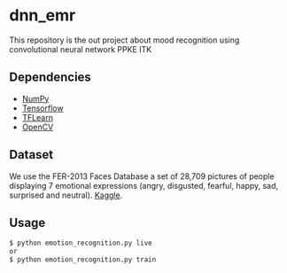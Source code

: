 # dnn_emr
This repository is the out project about mood recognition using convolutional neural network 
PPKE ITK

## Dependencies

- [NumPy](http://docs.scipy.org/doc/numpy-1.10.1/user/install.html)
- [Tensorflow](https://www.tensorflow.org/versions/r0.8/get_started/os_setup.html)
- [TFLearn](https://github.com/tflearn/tflearn#installation)
- [OpenCV](https://opencv-python-tutroals.readthedocs.io/en/latest/)

## Dataset

We use the FER-2013 Faces Database a set of 28,709 pictures of people displaying 7 emotional expressions (angry, disgusted, fearful, happy, sad, surprised and neutral).
 [Kaggle](https://www.kaggle.com/c/challenges-in-representation-learning-facial-expression-recognition-challenge/data).

## Usage

```bash
$ python emotion_recognition.py live
or 
$ python emotion_recognition.py train
```

